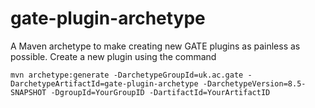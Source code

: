 # gate-plugin-archetype
A Maven archetype to make creating new GATE plugins as painless as possible. Create a new plugin using the command

`mvn archetype:generate -DarchetypeGroupId=uk.ac.gate -DarchetypeArtifactId=gate-plugin-archetype -DarchetypeVersion=8.5-SNAPSHOT -DgroupId=YourGroupID -DartifactId=YourArtifactID`
